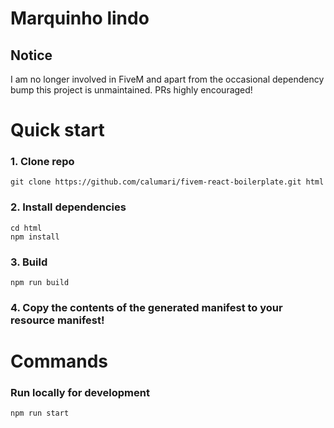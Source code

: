 # Marquinho lindo
## Notice
I am no longer involved in FiveM and apart from the occasional dependency bump this project is unmaintained. PRs highly encouraged!

# Quick start
### 1. Clone repo
```
git clone https://github.com/calumari/fivem-react-boilerplate.git html
```

### 2. Install dependencies
```
cd html
npm install
```

### 3. Build
```
npm run build
```

### 4. Copy the contents of the generated manifest to your resource manifest!

# Commands
### Run locally for development
```
npm run start
```
